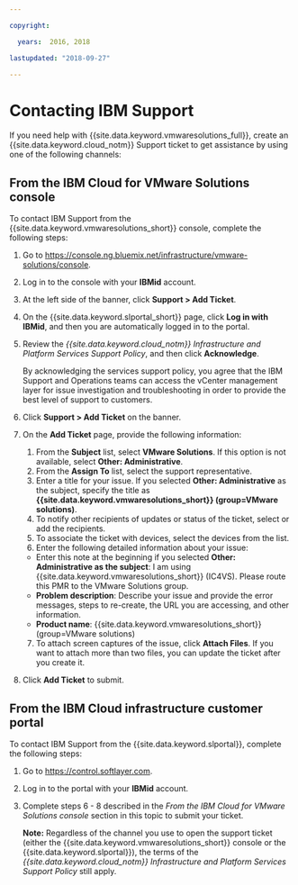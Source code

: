 ```yaml
---

copyright:

  years:  2016, 2018

lastupdated: "2018-09-27"

---
```


# Contacting IBM Support

If you need help with {{site.data.keyword.vmwaresolutions_full}}, create an {{site.data.keyword.cloud_notm}} Support ticket to get assistance by using one of the following channels:

## From the IBM Cloud for VMware Solutions console

To contact IBM Support from the {{site.data.keyword.vmwaresolutions_short}} console, complete the following steps:

1. Go to
   https://console.ng.bluemix.net/infrastructure/vmware-solutions/console.
2. Log in to the console with your **IBMid** account.
3. At the left side of the banner, click **Support > Add Ticket**.
4. On the {{site.data.keyword.slportal_short}} page, click **Log in with IBMid**, and then you are automatically logged in to the portal.
5. Review the _{{site.data.keyword.cloud_notm}} Infrastructure and Platform Services Support Policy_, and then click **Acknowledge**.

   By acknowledging the services support policy, you agree that the IBM Support and Operations teams can access the vCenter management layer for issue investigation and troubleshooting in order to provide the best level of support to customers.

6. Click **Support > Add Ticket** on the banner.
7. On the **Add Ticket** page, provide the following information:
   1. From the **Subject** list, select **VMware Solutions**. If this option is not available, select **Other: Administrative**.   
   2. From the **Assign To** list, select the support representative.  
   3. Enter a title for your issue. If you selected **Other: Administrative** as the subject, specify the title as
   **{{site.data.keyword.vmwaresolutions_short}} (group=VMware solutions)**.  
   4. To notify other recipients of updates or status of the ticket, select or add the recipients.
   5. To associate the ticket with devices, select the devices from the list.  
   6. Enter the following detailed information about your issue:      
     * Enter this note at the beginning if you selected **Other: Administrative as the subject**: I am using {{site.data.keyword.vmwaresolutions_short}} (IC4VS). Please route this PMR to the VMware Solutions group.   
     * **Problem description**: Describe your issue and provide the error messages, steps to re-create, the URL you are accessing, and other information.    
     * **Product name**: {{site.data.keyword.vmwaresolutions_short}} (group=VMware solutions)    
   7. To attach screen captures of the issue, click **Attach Files**. If you want to attach more than two files, you can update the
   ticket after you create it.  
8. Click **Add Ticket** to submit.

## From the IBM Cloud infrastructure customer portal

To contact IBM Support from the {{site.data.keyword.slportal}}, complete the following steps:

1. Go to https://control.softlayer.com.
2. Log in to the portal with your **IBMid** account.
3. Complete steps 6 - 8 described in the _From the IBM Cloud for VMware Solutions console_ section in this topic to submit your ticket.

    **Note:** Regardless of the channel you use to open the support ticket (either the {{site.data.keyword.vmwaresolutions_short}} console or the {{site.data.keyword.slportal}}), the terms of the _{{site.data.keyword.cloud_notm}} Infrastructure and Platform Services Support Policy_ still apply.
